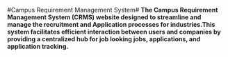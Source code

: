 #Campus Requirement Management System#
<b>
  The Campus Requirement Management System (CRMS) website designed to streamline and manage the recruitment and Application processes for industries.This system facilitates efficient interaction between users and companies by providing a centralized hub for job looking jobs, applications, and application tracking. 
</b>
